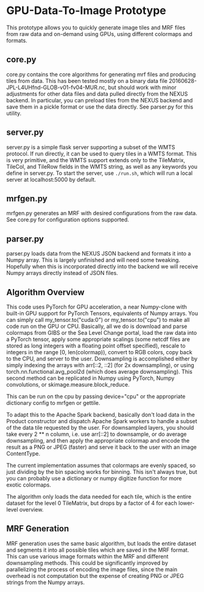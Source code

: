 # GPU-Data-To-Image Prototype

This prototype allows you to quickly generate image tiles and MRF files from raw data and on-demand using GPUs, using
different colormaps and formats.

## core.py

core.py contains the core algorithms for generating mrf files and producing tiles from data. This has been tested mostly
on a binary data file 20160628-JPL-L4UHfnd-GLOB-v01-fv04-MUR.nc, but should work with minor adjustments for other data
files and data pulled directly from the NEXUS backend. In particular, you can preload tiles from the NEXUS backend and save
them in a pickle format or use the data directly. See parser.py for this utility.

## server.py

server.py is a simple flask server supporting a subset of the WMTS protocol. If run directly, it can be used to query 
tiles in a WMTS format. This is very primitive, and the WMTS support extends only to the TileMatrix, TileCol, and TileRow
fields in the WMTS string, as well as any keywords you define in server.py. To start the server, use `./run.sh`, which will
run a local server at localhost:5000 by default.

## mrfgen.py

mrfgen.py generates an MRF with desired configurations from the raw data. See core.py for configuration options supported.

## parser.py

parser.py loads data from the NEXUS JSON backend and formats it into a Numpy array. This is largely unfinished and will need
some tweaking. Hopefully when this is incorporated directly into the backend we will receive Numpy arrays directly instead
of JSON files. 

## Algorithm Overview

This code uses PyTorch for GPU acceleration, a near Numpy-clone with built-in GPU support for PyTorch Tensors, equivalents
of Numpy arrays. You can simply call my_tensor.to("cuda:0") or my_tensor.to("cpu") to make all code run on the GPU or 
CPU. Basically, all we do is download and parse colormaps from GIBS or the Sea Level Change portal, load the raw data
into a PyTorch tensor, apply some appropriate scalings (some netcdf files are stored as long integers with a floating
point offset specified), rescale to integers in the range [0, len(colormap)), convert to RGB colors, copy back to the CPU,
and server to the user. Downsampling is accomplished either by simply indexing the arrays with arr[::2, ::2] (for 2x downsampling),
or using torch.nn.functional.avg_pool2d (which does average downsampling). This second method can be replicated in Numpy
using PyTorch, Numpy convolutions, or skimage.measure.block_reduce. 

This can be run on the cpu by passing device="cpu" or the appropriate dictionary config to mrfgen or gettile. 

To adapt this to the Apache Spark backend, basically don't load data in the Product constructor and dispatch Apache
Spark workers to handle a subset of the data tile requested by the user. For downsampled layers, you should take every
2 ** n column, i.e. use arr[::2] to downsample, or do average downsampling, and then apply the appropriate colormap
and encode the result as a PNG or JPEG (faster) and serve it back to the user with an image ContentType.

The current implementation assumes that colormaps are evenly spaced, so just dividing by the bin spacing works 
for binning. This isn't always true, but you can probably use a dictionary or numpy digitize function for more 
exotic colormaps. 

The algorithm only loads the data needed for each tile, which is the entire dataset for the level 0 TileMatrix, but drops by a
factor of 4 for each lower-level overview. 

## MRF Generation

MRF generation uses the same basic algorithm, but loads the entire dataset and segments it into all possible tiles which are
saved in the MRF format. This can use various image formats within the MRF and different downsampling methods. This could be
significantly improved by parallelizing the process of encoding the image files, since the main overhead is not computation
but the expense of creating PNG or JPEG strings from the Numpy arrays. 
